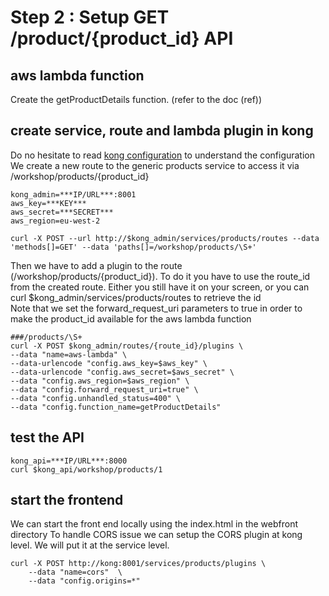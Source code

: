 # Step 2 : Setup GET /product/{product_id} API

## aws lambda function

Create the getProductDetails function. (refer to the doc (ref))

## create service, route and lambda plugin in kong

Do no hesitate to read [kong configuration](../../kong/kond.md) to understand the configuration
</br> We create a new route to the generic products service to access it via /workshop/products/{product_id}

```
kong_admin=***IP/URL***:8001
aws_key=***KEY***
aws_secret=***SECRET***
aws_region=eu-west-2

curl -X POST --url http://$kong_admin/services/products/routes --data 'methods[]=GET' --data 'paths[]=/workshop/products/\S+'

```

Then we have to add a plugin to the route (/workshop/products/{product_id}). To do it you have to use the route_id from the created route. Either you still have it on your screen, or you can curl $kong_admin/services/products/routes to retrieve the id
</br>Note that we set the forward_request_uri parameters to true in order to make the product_id available for the aws lambda function
```
###/products/\S+
curl -X POST $kong_admin/routes/{route_id}/plugins \
--data "name=aws-lambda" \
--data-urlencode "config.aws_key=$aws_key" \
--data-urlencode "config.aws_secret=$aws_secret" \
--data "config.aws_region=$aws_region" \
--data "config.forward_request_uri=true" \
--data "config.unhandled_status=400" \
--data "config.function_name=getProductDetails"

```

## test the API
```
kong_api=***IP/URL***:8000
curl $kong_api/workshop/products/1
```

## start the frontend

We can start the front end locally using the index.html in the webfront directory
To handle CORS issue we can setup the CORS plugin at kong level. We will put it at the service level.

```
curl -X POST http://kong:8001/services/products/plugins \
    --data "name=cors"  \
    --data "config.origins=*"
```


